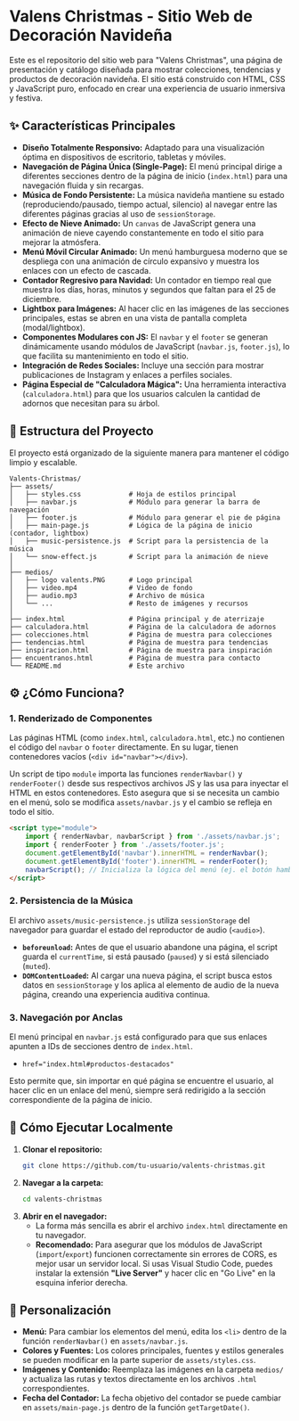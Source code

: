 # Valens Christmas - Sitio Web de Decoración Navideña

Este es el repositorio del sitio web para "Valens Christmas", una página de presentación y catálogo diseñada para mostrar colecciones, tendencias y productos de decoración navideña. El sitio está construido con HTML, CSS y JavaScript puro, enfocado en crear una experiencia de usuario inmersiva y festiva.

## ✨ Características Principales

*   **Diseño Totalmente Responsivo:** Adaptado para una visualización óptima en dispositivos de escritorio, tabletas y móviles.
*   **Navegación de Página Única (Single-Page):** El menú principal dirige a diferentes secciones dentro de la página de inicio (`index.html`) para una navegación fluida y sin recargas.
*   **Música de Fondo Persistente:** La música navideña mantiene su estado (reproduciendo/pausado, tiempo actual, silencio) al navegar entre las diferentes páginas gracias al uso de `sessionStorage`.
*   **Efecto de Nieve Animado:** Un `canvas` de JavaScript genera una animación de nieve cayendo constantemente en todo el sitio para mejorar la atmósfera.
*   **Menú Móvil Circular Animado:** Un menú hamburguesa moderno que se despliega con una animación de círculo expansivo y muestra los enlaces con un efecto de cascada.
*   **Contador Regresivo para Navidad:** Un contador en tiempo real que muestra los días, horas, minutos y segundos que faltan para el 25 de diciembre.
*   **Lightbox para Imágenes:** Al hacer clic en las imágenes de las secciones principales, estas se abren en una vista de pantalla completa (modal/lightbox).
*   **Componentes Modulares con JS:** El `navbar` y el `footer` se generan dinámicamente usando módulos de JavaScript (`navbar.js`, `footer.js`), lo que facilita su mantenimiento en todo el sitio.
*   **Integración de Redes Sociales:** Incluye una sección para mostrar publicaciones de Instagram y enlaces a perfiles sociales.
*   **Página Especial de "Calculadora Mágica":** Una herramienta interactiva (`calculadora.html`) para que los usuarios calculen la cantidad de adornos que necesitan para su árbol.

## 📂 Estructura del Proyecto

El proyecto está organizado de la siguiente manera para mantener el código limpio y escalable.

```
Valents-Christmas/
├── assets/
│   ├── styles.css            # Hoja de estilos principal
│   ├── navbar.js             # Módulo para generar la barra de navegación
│   ├── footer.js             # Módulo para generar el pie de página
│   ├── main-page.js          # Lógica de la página de inicio (contador, lightbox)
│   ├── music-persistence.js  # Script para la persistencia de la música
│   └── snow-effect.js        # Script para la animación de nieve
│
├── medios/
│   ├── logo valents.PNG      # Logo principal
│   ├── video.mp4             # Video de fondo
│   ├── audio.mp3             # Archivo de música
│   └── ...                   # Resto de imágenes y recursos
│
├── index.html                # Página principal y de aterrizaje
├── calculadora.html          # Página de la calculadora de adornos
├── colecciones.html          # Página de muestra para colecciones
├── tendencias.html           # Página de muestra para tendencias
├── inspiracion.html          # Página de muestra para inspiración
├── encuentranos.html         # Página de muestra para contacto
└── README.md                 # Este archivo
```

## ⚙️ ¿Cómo Funciona?

### 1. Renderizado de Componentes

Las páginas HTML (como `index.html`, `calculadora.html`, etc.) no contienen el código del `navbar` o `footer` directamente. En su lugar, tienen contenedores vacíos (`<div id="navbar"></div>`).

Un script de tipo `module` importa las funciones `renderNavbar()` y `renderFooter()` desde sus respectivos archivos JS y las usa para inyectar el HTML en estos contenedores. Esto asegura que si se necesita un cambio en el menú, solo se modifica `assets/navbar.js` y el cambio se refleja en todo el sitio.

```html
<script type="module">
    import { renderNavbar, navbarScript } from './assets/navbar.js';
    import { renderFooter } from './assets/footer.js';
    document.getElementById('navbar').innerHTML = renderNavbar();
    document.getElementById('footer').innerHTML = renderFooter();
    navbarScript(); // Inicializa la lógica del menú (ej. el botón hamburguesa)
</script>
```

### 2. Persistencia de la Música

El archivo `assets/music-persistence.js` utiliza `sessionStorage` del navegador para guardar el estado del reproductor de audio (`<audio>`).

*   **`beforeunload`:** Antes de que el usuario abandone una página, el script guarda el `currentTime`, si está pausado (`paused`) y si está silenciado (`muted`).
*   **`DOMContentLoaded`:** Al cargar una nueva página, el script busca estos datos en `sessionStorage` y los aplica al elemento de audio de la nueva página, creando una experiencia auditiva continua.

### 3. Navegación por Anclas

El menú principal en `navbar.js` está configurado para que sus enlaces apunten a IDs de secciones dentro de `index.html`.

*   `href="index.html#productos-destacados"`

Esto permite que, sin importar en qué página se encuentre el usuario, al hacer clic en un enlace del menú, siempre será redirigido a la sección correspondiente de la página de inicio.

## 🚀 Cómo Ejecutar Localmente

1.  **Clonar el repositorio:**
    ```bash
    git clone https://github.com/tu-usuario/valents-christmas.git
    ```
2.  **Navegar a la carpeta:**
    ```bash
    cd valents-christmas
    ```
3.  **Abrir en el navegador:**
    *   La forma más sencilla es abrir el archivo `index.html` directamente en tu navegador.
    *   **Recomendado:** Para asegurar que los módulos de JavaScript (`import`/`export`) funcionen correctamente sin errores de CORS, es mejor usar un servidor local. Si usas Visual Studio Code, puedes instalar la extensión **"Live Server"** y hacer clic en "Go Live" en la esquina inferior derecha.

## 🎨 Personalización

*   **Menú:** Para cambiar los elementos del menú, edita los `<li>` dentro de la función `renderNavbar()` en `assets/navbar.js`.
*   **Colores y Fuentes:** Los colores principales, fuentes y estilos generales se pueden modificar en la parte superior de `assets/styles.css`.
*   **Imágenes y Contenido:** Reemplaza las imágenes en la carpeta `medios/` y actualiza las rutas y textos directamente en los archivos `.html` correspondientes.
*   **Fecha del Contador:** La fecha objetivo del contador se puede cambiar en `assets/main-page.js` dentro de la función `getTargetDate()`.